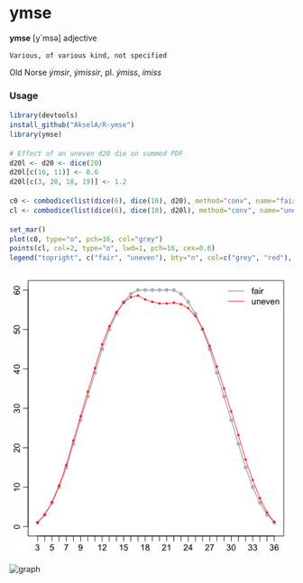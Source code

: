 # ymse
**ymse** [y`msə] 
adjective

	Various, of various kind, not specified

Old Norse *ýmsir*, *ýmissir*, pl. *ýmiss*, *ímiss*  

### Usage
```R
library(devtools)
install_github("AkselA/R-ymse")
library(ymse)

# Effect of an uneven d20 die on summed PDF 
d20l <- d20 <- dice(20)
d20l[c(16, 11)] <- 0.6
d20l[c(3, 20, 18, 19)] <- 1.2

c0 <- combodice(list(dice(6), dice(10), d20), method="conv", name="fair")
cl <- combodice(list(dice(6), dice(10), d20l), method="conv", name="uneven")

set_mar()
plot(c0, type="o", pch=16, col="grey")
points(cl, col=2, type="o", lwd=1, pch=16, cex=0.6)
legend("topright", c("fair", "uneven"), bty="n", col=c("grey", "red"), lwd=2:1)
```

![graph](https://raw.githubusercontent.com/AkselA/R-ymse/master/dice.png)

![graph](/Users/aksel.henriksen/Documents/R/prosjekter/ymse/dice.png)

